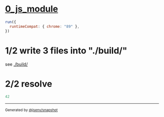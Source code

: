 # [0_js_module](../../as_js_module_build.test.mjs#L26)

```js
run({
  runtimeCompat: { chrome: "89" },
})
```

# 1/2 write 3 files into "./build/"

see [./build/](./build/)

# 2/2 resolve

```js
42
```

---

<sub>
  Generated by <a href="https://github.com/jsenv/core/tree/main/packages/tooling/snapshot">@jsenv/snapshot</a>
</sub>
